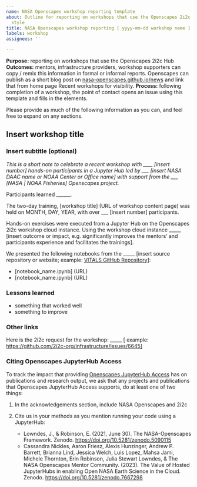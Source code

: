 ```yaml
---
name: NASA Openscapes workshop reporting template
about: Outline for reporting on workshops that use the Openscapes 2i2c Hub, madlibs
  style
title: NASA Openscapes workshop reporting [ yyyy-mm-dd workshop name ]
labels: workshop
assignees: ''

---
```


**Purpose:** reporting on workshops that use the Openscapes 2i2c Hub
**Outcomes:** mentors, infrastructure providers, workshop supporters can copy / remix this information in formal or informal reports. Openscapes can publish as a short blog post on [nasa-openscapes.github.io/news](https://nasa-openscapes.github.io/news) and link that from home page Recent workshops for visibility.
**Process:** following completion of a workshop, the point of contact opens an issue using this template and fills in the elements.

Please provide as much of the following information as you can, and feel free to expand on any sections.

## Insert workshop title
### Insert subtitle (optional)

_This is a short note to celebrate a recent workshop with ____ [insert number] hands-on participants in a Jupyter Hub led by ___ [insert NASA DAAC name or NOAA Center or Office name] with support from the ___ [NASA | NOAA Fisheries] Openscapes project._

Participants learned ______.

The two-day training, [workshop title] (URL of workshop content page) was held on MONTH, DAY, YEAR, with over ___ [insert number] participants.

Hands-on exercises were executed from a Jupyter Hub on the Openscapes 2i2c workshop cloud instance. Using the workshop cloud instance _____ [insert outcome or impact, e.g. significantly improves the mentors’ and participants experience and facilitates the trainings].

We presented the following notebooks from the _____ [insert source repository or website; example: [VITALS GitHub Repository](https://github.com/nasa/VITALS)]:

- [notebook_name.ipynb] (URL)
- [notebook_name.ipynb] (URL)

### Lessons learned 
- something that worked well
- something to improve


### Other links

Here is the 2i2c request for the workshop: _____ [ example: https://github.com/2i2c-org/infrastructure/issues/6645]


### Citing Openscapes JupyterHub Access

To track the impact that providing [Openscapes JupyterHub Access](https://openscapes.cloud/) has on publications and research output, we ask that any projects and publications that Openscapes JupyterHub Access supports, do at least one of two things:

1. In the acknowledgements section, include NASA Openscapes and 2i2c
1. Cite us in your methods as you mention running your code using a JupyterHub:

    - Lowndes, J., & Robinson, E. (2021, June 30). The NASA-Openscapes Framework. Zenodo. https://doi.org/10.5281/zenodo.5090115  
    - Cassandra Nickles, Aaron Friesz, Alexis Hunzinger, Andrew P. Barrett, Brianna Lind, Jessica Welch, Luis Lopez, Mahsa Jami, Michele Thornton, Erin Robinson, Julia Stewart Lowndes, & The NASA Openscapes Mentor Community. (2023). The Value of Hosted JupyterHubs in enabling Open NASA Earth Science in the Cloud. Zenodo. https://doi.org/10.5281/zenodo.7667298
